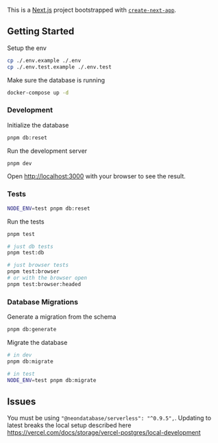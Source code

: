 This is a [Next.js](https://nextjs.org) project bootstrapped with [`create-next-app`](https://nextjs.org/docs/app/api-reference/cli/create-next-app).

## Getting Started

Setup the env

```bash
cp ./.env.example ./.env
cp ./.env.test.example ./.env.test
```

Make sure the database is running

```bash
docker-compose up -d
```

### Development

Initialize the database

```bash
pnpm db:reset
```

Run the development server

```bash
pnpm dev
```

Open [http://localhost:3000](http://localhost:3000) with your browser to see the result.

### Tests

```bash
NODE_ENV=test pnpm db:reset
```

Run the tests

```bash
pnpm test

# just db tests
pnpm test:db

# just browser tests
pnpm test:browser
# or with the browser open
pnpm test:browser:headed
```

### Database Migrations

Generate a migration from the schema

```bash
pnpm db:generate
```

Migrate the database

```bash
# in dev
pnpm db:migrate

# in test
NODE_ENV=test pnpm db:migrate
```

## Issues

You must be using `"@neondatabase/serverless": "^0.9.5",`. Updating to latest breaks the local setup described here https://vercel.com/docs/storage/vercel-postgres/local-development
